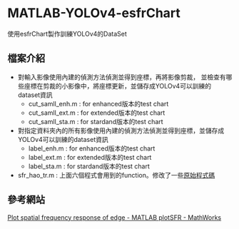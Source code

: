 # MATLAB-YOLOv4-esfrChart
使用esfrChart製作訓練YOLOv4的DataSet

檔案介紹
---
* 對輸入影像使用內建的偵測方法偵測並得到座標，再將影像剪裁， 並檢查有哪些座標在剪裁的小影像中，將座標更新，並儲存成YOLOv4可以訓練的dataset資訊
    * cut_samll_enh.m : for enhanced版本的test chart
    * cut_samll_ext.m : for extended版本的test chart
    * cut_samll_sta.m : for stardand版本的test chart
* 對指定資料夾內的所有影像使用內建的偵測方法偵測並得到座標，並儲存成YOLOv4可以訓練的dataset資訊
    * label_enh.m : for enhanced版本的test chart
    * label_ext.m : for extended版本的test chart
    * label_sta.m : for stardand版本的test chart
* sfr_hao_tr.m : 上面六個程式會用到的function。修改了一些[原始程式碼](https://ww2.mathworks.cn/help/images/ref/plotsfr.html)

參考網站
---
[Plot spatial frequency response of edge - MATLAB plotSFR - MathWorks](https://ww2.mathworks.cn/help/images/ref/plotsfr.html)